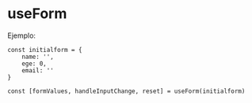 # useForm

Ejemplo:

```
const initialform = {
    name: '',
    ege: 0,
    email: ''
}

const [formValues, handleInputChange, reset] = useForm(initialform)

```